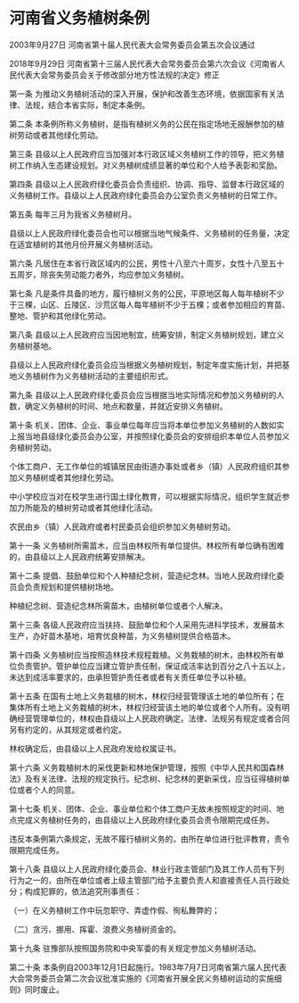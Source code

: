 # 河南省义务植树条例

2003年9月27日 河南省第十届人民代表大会常务委员会第五次会议通过

2018年9月29日 河南省第十三届人民代表大会常务委员会第六次会议《河南省人民代表大会常务委员会关于修改部分地方性法规的决定》修正

<!-- INFO END -->

第一条 为推动义务植树活动的深入开展，保护和改善生态环境，依据国家有关法律、法规，结合本省实际，制定本条例。

第二条 本条例所称义务植树，是指有植树义务的公民在指定场地无报酬参加的植树劳动或者其他绿化劳动。

第三条 县级以上人民政府应当加强对本行政区域义务植树工作的领导，把义务植树工作纳入生态建设规划。对义务植树成绩显著的单位和个人给予表彰和奖励。

第四条 县级以上人民政府绿化委员会负责组织、协调、指导、监督本行政区域的义务植树工作。县级以上人民政府绿化委员会办公室负责义务植树的日常工作。

第五条 每年三月为我省义务植树月。

县级以上人民政府绿化委员会也可以根据当地气候条件、义务植树的任务量，决定在适宜植树的其他月份开展义务植树活动。

第六条 凡居住在本省行政区域内的公民，男性十八至六十周岁，女性十八至五十五周岁，除丧失劳动能力者外，均应参加义务植树。

第七条 凡是条件具备的地方，履行植树义务的公民，平原地区每人每年植树不少于三棵，山区、丘陵区、沙荒区每人每年植树不少于五棵；或者参加相应的育苗、整地、管护和其他绿化劳动。

第八条 县级以上人民政府应当因地制宜，统筹安排，制定义务植树规划，建立义务植树基地。

县级以上人民政府绿化委员会应当根据义务植树规划，制定年度实施计划，并把基地义务植树作为义务植树活动的主要组织形式。

第九条 县级以上人民政府绿化委员会应当根据当地实际情况和参加义务植树的人数，确定义务植树的时间、地点和数量，并就近安排义务植树。

第十条 机关、团体、企业、事业单位每年应当将本单位参加义务植树的人数如实上报当地县级绿化委员会办公室，并按照绿化委员会的安排组织本单位人员参加义务植树劳动。

个体工商户、无工作单位的城镇居民由街道办事处或者乡（镇）人民政府组织其参加义务植树或者其他绿化劳动。

中小学校应当对在校学生进行国土绿化教育，可以根据实际情况，组织学生就近参加力所能及的植树劳动或者其他绿化活动。

农民由乡（镇）人民政府或者村民委员会组织参加义务植树劳动。

第十一条 义务植树所需苗木，应当由林权所有单位提供。林权所有单位确有困难的，由县级以上人民政府统筹安排解决。

第十二条 提倡、鼓励单位和个人种植纪念树，营造纪念林。当地人民政府绿化委员会负责规划和提供植树场地。

种植纪念树、营造纪念林所需苗木，由植树单位或者个人解决。

第十三条 各级人民政府应当扶持、鼓励单位和个人采用先进科学技术，发展苗木生产，办好苗木基地，培育优良种苗，为义务植树提供合格苗木。

第十四条 义务植树应当按照造林技术规程栽植。义务栽植的树木，由林权所有单位负责管护。管护单位应当建立管护责任制，保证成活率达到百分之八十五以上，未达到成活率要求的，由承担管护责任者或者有关责任单位予以补植。

第十五条 在国有土地上义务栽植的树木，林权归经营管理该土地的单位所有；在集体所有土地上义务栽植的树木，林权归经营该土地的单位或者个人所有。没有明确经营管理单位的，林权由县级以上人民政府确定。法律、法规另有规定或者合同另有约定的，从其规定或者约定。

林权确定后，由县级以上人民政府发给权属证书。

第十六条 义务栽植树木的采伐更新和林地保护管理，按照《中华人民共和国森林法》及有关法律、法规的规定执行。纪念树、纪念林的更新采伐，应当征得植树单位或者个人的同意。

第十七条 机关、团体、企业、事业单位和个体工商户无故未按照规定的时间、地点完成义务植树任务的，由县级以上人民政府绿化委员会责令限期完成任务。

违反本条例第六条规定，无故不履行植树义务的，由所在单位进行批评教育，责令限期完成任务。

第十八条 县级以上人民政府绿化委员会、林业行政主管部门及其工作人员有下列行为之一的，由所在单位或者上级主管部门给予主要负责人和直接责任人员行政处分；构成犯罪的，依法追究刑事责任：

（一）在义务植树工作中玩忽职守、弄虚作假、徇私舞弊的；

（二）贪污、挪用、挥霍、浪费义务植树资金的。

第十九条 驻豫部队按照国务院和中央军委的有关规定参加义务植树活动。

第二十条 本条例自2003年12月1日起施行。1983年7月7日河南省第六届人民代表大会常务委员会第二次会议批准实施的《河南省开展全民义务植树运动的实施细则》同时废止。
